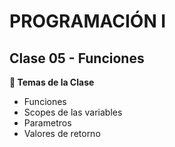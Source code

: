 # PROGRAMACIÓN I
## Clase 05 - Funciones

**🎯 Temas de la Clase**
- Funciones
- Scopes de las variables
- Parametros
- Valores de retorno

